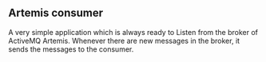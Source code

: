 <h2>Artemis consumer</h2>
A very simple application which is always ready to Listen from the broker of ActiveMQ Artemis. Whenever there are new messages in the broker, it sends the messages to the consumer.
